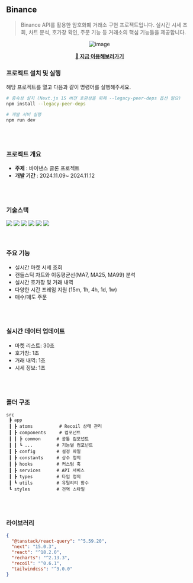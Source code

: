 ## Binance

> Binance API를 활용한 암호화폐 거래소 구현 프로젝트입니다. 실시간 시세 조회, 차트 분석, 호가창 확인, 주문 기능 등 거래소의 핵심 기능들을 제공합니다.

<div align ="center">
  
  ![image](https://github.com/user-attachments/assets/5b6b9767-4842-4a64-b58e-8cfca80c14da)

**[🔗 지금 이용해보러가기](binance-clone-kappa.vercel.app/)**

</div>

### 프로젝트 설치 및 실행
해당 프로젝트를 열고 다음과 같이 명령어를 실행해주세요.
```bash
# 종속성 설치 (Next.js 15 버전 호환성을 위해 --legacy-peer-deps 옵션 필요)
npm install --legacy-peer-deps

# 개발 서버 실행
npm run dev
```

<br/>
<br/>

### 프로젝트 개요

- **주제** : 바이낸스 클론 프로젝트
- **개발 기간** : 2024.11.09~ 2024.11.12
<br/>
<br/>

### 기술스택
<div align= "start">
  <span>
  <img src="https://img.shields.io/badge/Next.js-000000?style=for-the-badge&logo=next.js&logoColor=white">
  <img src="https://img.shields.io/badge/TypeScript-3178C6?style=for-the-badge&logo=typescript&logoColor=white"/>
  <img src="https://img.shields.io/badge/tailwindcss-06B6D4?style=for-the-badge&logo=tailwindcss&logoColor=white">
  <img src="https://img.shields.io/badge/React Query-FF4154?style=for-the-badge&logo=reactquery&logoColor=white"/>
  <img src="https://img.shields.io/badge/Recoil-3578E5?style=for-the-badge&logo=recoil&logoColor=white"/>
  <img src="https://img.shields.io/badge/prettier-F7B93E?style=for-the-badge&logo=prettier&logoColor=black">
  </span>
</div>
<br/>
<br/>

### 주요 기능
- 실시간 마켓 시세 조회
- 캔들스틱 차트와 이동평균선(MA7, MA25, MA99) 분석
- 실시간 호가창 및 거래 내역
- 다양한 시간 프레임 지원 (15m, 1h, 4h, 1d, 1w)
- 매수/매도 주문
<br/>
<br/>

### 실시간 데이터 업데이트
- 마켓 리스트: 30초
- 호가창: 1초
- 거래 내역: 1초
- 시세 정보: 1초
<br/>
<br/>

### 폴더 구조
```
src
 ┣ app
 ┃ ┣ atoms          # Recoil 상태 관리
 ┃ ┣ components     # 컴포넌트
 ┃ ┃ ┣ common      # 공통 컴포넌트
 ┃ ┃ ┗ ...         # 기능별 컴포넌트
 ┃ ┣ config        # 설정 파일
 ┃ ┣ constants     # 상수 정의
 ┃ ┣ hooks         # 커스텀 훅
 ┃ ┣ services      # API 서비스
 ┃ ┣ types         # 타입 정의
 ┃ ┗ utils         # 유틸리티 함수
 ┗ styles          # 전역 스타일
```
<br/>
<br/>

### 라이브러리
```json
{
  "@tanstack/react-query": "^5.59.20",
  "next": "15.0.3",
  "react": "^18.2.0",
  "recharts": "^2.13.3",
  "recoil": "^0.6.1",
  "tailwindcss": "^3.0.0"
}
```